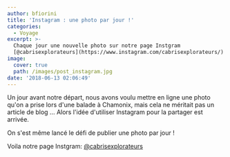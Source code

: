 ```yaml
---
author: bfiorini
title: 'Instagram : une photo par jour !'
categories:
  - Voyage
excerpt: >-
  Chaque jour une nouvelle photo sur notre page Instgram
  [@cabrisexplorateurs](https://www.instagram.com/cabrisexplorateurs/) !
image:
  cover: true
  path: /images/post_instagram.jpg
date: '2018-06-13 02:06:49'
---
```

Un jour avant notre départ, nous avons voulu mettre en ligne une photo qu'on a prise lors d'une balade à Chamonix, mais cela ne méritait pas un article de blog ... Alors l'idée d'utiliser Instagram pour la partager est arrivée.

On s'est même lancé le défi de publier une photo par jour !

Voila notre page Instgram: [@cabrisexplorateurs](https://www.instagram.com/cabrisexplorateurs/)
